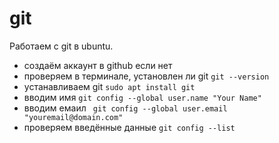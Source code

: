 # git
Работаем с git в ubuntu.

- создаём аккаунт в github если нет
- проверяем в терминале, установлен ли git `git --version`
- устанавливаем git `sudo apt install git`
- вводим имя `git config --global user.name "Your Name"`
- вводим емаил ` git config --global user.email "youremail@domain.com"`
- проверяем введённые данные `git config --list`
